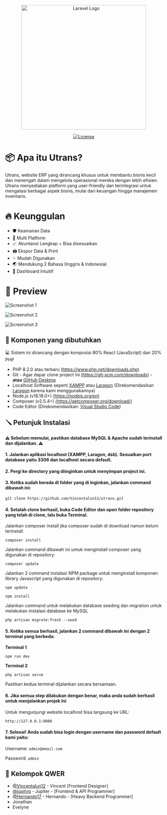 <p align="center"><a href="https://laravel.com" target="_blank"><img src="https://media.discordapp.net/attachments/1150374149236195388/1187767255354843226/Utrans2.png?ex=65981575&is=6585a075&hm=cf0bf1945abf9808fd7467cc4bfbba681c238c505831df9e7a4dcbd0e7381556&=&format=webp&quality=lossless&width=1087&height=249" width="400" alt="Laravel Logo"></a></p>

<p align="center">
<a href="https://packagist.org/packages/laravel/framework"><img src="https://img.shields.io/packagist/l/laravel/framework" alt="License"></a>
</p>

# 📦 Apa itu Utrans?

Utrans, website ERP yang dirancang khusus untuk membantu bisnis kecil dan menengah dalam mengelola operasional mereka dengan lebih efisien. Utrans menyediakan platform yang user-friendly dan terintegrasi untuk mengatasi berbagai aspek bisnis, mulai dari keuangan hingga manajemen inventaris.

# 🔥 Keunggulan

- 🛡️ Keamanan Data
- 🤳 Multi Platform
- 📈 Akuntansi Lengkap + Bisa disesuaikan
- 🖨️ Ekspor Data & Print
- ✨ Mudah Digunakan
- 🌏 Mendukung 2 Bahasa (Inggris & Indonesia)
- 📱 Dashboard Intuitif


# 📸 Preview

![Screenshot 1](https://media.discordapp.net/attachments/1150374149236195388/1187799656139329628/image.png)

![Screenshot 2](https://media.discordapp.net/attachments/1150374149236195388/1187796961194147930/image.png)

![Screenshot 3](https://media.discordapp.net/attachments/1150374149236195388/1187799291939520542/image.png)


## 🧶 Komponen yang dibutuhkan

💻 Sistem ini dirancang dengan komposisi 80% React (JavaScript) dan 20% PHP

- PHP 8.2.0 atau terbaru [(https://www.php.net/downloads.php)](https://www.php.net/downloads.php)
- Git - Agar dapar clone project ini [(https://git-scm.com/downloads)](https://git-scm.com/downloads) - **atau** [GitHub Desktop](https://desktop.github.com/)
- Localhost Software seperti [XAMPP](https://www.apachefriends.org/download.html) atau [Laragon](https://laragon.org/download/index.html) (Direkomendasikan [Laragon](https://laragon.org/download/index.html) karena kami menggunakannya) 
- Node.js (v18.18.0+) [(https://nodejs.org/en)](https://nodejs.org/en)
- Composer (v2.5.4+) [(https://getcomposer.org/download/)](https://getcomposer.org/download/)
- Code Editor (Direkomendasikan: [Visual Studio Code](https://code.visualstudio.com/download))

## 🪛 Petunjuk Instalasi

#### ⚠️ Sebelum memulai, pastikan database MySQL & Apache sudah terinstall dan dijalankan. ⚠️

#### 1. Jalankan aplikasi localhost (XAMPP, Laragon, dsb). Sesuaikan port database yaitu 3306 dan localhost secara default.
#### 2. Pergi ke directory yang diinginkan untuk menyimpan project ini.
#### 3. Ketika sudah berada di folder yang di inginkan, jalankan command dibawah ini:
```http
git clone https://github.com/Vincentalun12/utrans.git
```
#### 4. Setalah clone berhasil, buka Code Editor dan open folder repository yang telah di clone, lalu buka Terminal.


Jalankan composer install jika composer sudah di download namun belum terinstall.
```http
composer install
```
Jalankan command dibawah ini untuk menginstall composer yang digunakan di repository:
```http
composer update
```

Jalankan 2 command instalasi NPM package untuk menginstall komponen library Javascript yang digunakan di repository:
```http
npm update
```
```http
npm install
```

Jalankan command untuk melakukan database seeding dan migration untuk melakukan instalasi database ke MySQL
```http
php artisan migrate:fresh --seed
```

#### 5. Ketika semua berhasil, jalankan 2 command dibawah ini dengan 2 terminal yang berbeda:

**Terminal 1**
```http
npm run dev
```

**Terminal 2**
```http
php artisan serve
```

Pastikan kedua terminal dijalankan secara bersamaan.

#### 6. Jika semua step dilakukan dengan benar, maka anda sudah berhasil untuk menjalankan projek ini

Untuk mengunjungi website localhost bisa langsung ke URL:
```http
http://127.0.0.1:8000
```

#### 7. Selesai! Anda sudah bisa login dengan username dan password default kami yaitu:

Username: `admin@email.com`

Password: `admin`

## 💎 Kelompok QWER

- [@Vincentalun12](https://github.com/Vincentalun12) - Vincent [Frontend Designer]
- [@jupitvq](https://github.com/jupitvq) - Jupiter - [Frontend & API Programmer]
- [@Hernando17](https://github.com/Hernando17) - Hernando - [Heavy Backend Programmer]
- Jonathan
- Evelyne
